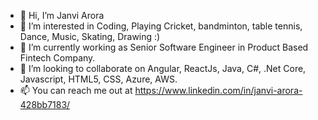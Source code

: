 - 👋 Hi, I’m Janvi Arora
- 👀 I’m interested in Coding, Playing Cricket, bandminton, table tennis, Dance, Music, Skating, Drawing :) 
- 🌱 I’m currently working as Senior Software Engineer in Product Based Fintech Company.
- 💞️ I’m looking to collaborate on Angular, ReactJs, Java, C#, .Net Core, Javascript, HTML5, CSS, Azure, AWS.
- 📫 You can reach me out at https://www.linkedin.com/in/janvi-arora-428bb7183/
